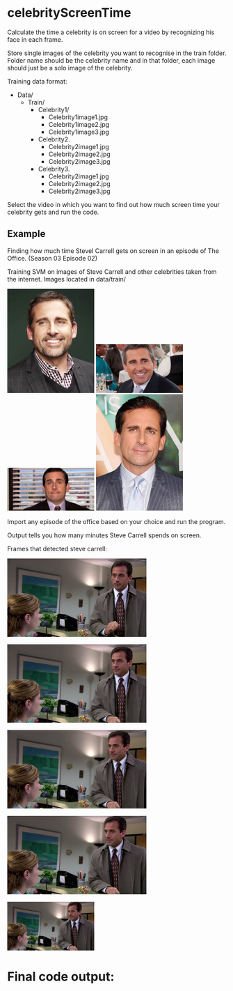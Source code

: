 # celebrityScreenTime

Calculate the time a celebrity is on screen for a video by recognizing his face in each frame.

Store single images of the celebrity you want to recognise in the train folder. Folder name should be the celebrity name and in that folder, each image should just be a solo image of the celebrity.

Training data format:
* Data/
  *   Train/
      *   Celebrity1/
          * Celebrity1image1.jpg
          * Celebrity1image2.jpg
          * Celebrity1image3.jpg
      *   Celebrity2.
          * Celebrity2image1.jpg
          * Celebrity2image2.jpg
          * Celebrity2image3.jpg
      *   Celebrity3.
          * Celebrity2image1.jpg
          * Celebrity2image2.jpg
          * Celebrity2image3.jpg
        
Select the video in which you want to find out how much screen time your celebrity gets and run the code.

## Example 

Finding how much time Stevel Carrell gets on screen in an episode of The Office. (Season 03 Episode 02)

Training SVM on images of Steve Carrell and other celebrities taken from the internet. Images located in data/train/

<img src="https://github.com/VedantDesai11/celebrityScreenTime/blob/master/data/train/Steve_Carrell/Steve_Carell.jpg?raw=true" width="200">
<img src="https://github.com/VedantDesai11/celebrityScreenTime/blob/master/data/train/Steve_Carrell/maxresdefault.jpg?raw=true" width="200">
<img src="https://github.com/VedantDesai11/celebrityScreenTime/blob/master/data/train/Steve_Carrell/steve-carell-the-office-1.jpg?raw=true" width="200">
<img src="https://github.com/VedantDesai11/celebrityScreenTime/blob/master/data/train/Steve_Carrell/steve-carell_sc_768x1024.png?raw=true" width="200">

Import any episode of the office based on your choice and run the program. 

Output tells you how many minutes Steve Carrell spends on screen.

Frames that detected steve carrell:

![alt text](https://raw.githubusercontent.com/VedantDesai11/celebrityScreenTime/master/Example/Unknown.png)

![alt text](https://raw.githubusercontent.com/VedantDesai11/celebrityScreenTime/master/Example/Unknown-2.png)

![alt text](https://raw.githubusercontent.com/VedantDesai11/celebrityScreenTime/master/Example/Unknown-3.png)

![alt text](https://raw.githubusercontent.com/VedantDesai11/celebrityScreenTime/master/Example/Unknown-4.png)

<img src="https://raw.githubusercontent.com/VedantDesai11/celebrityScreenTime/master/Example/Unknown-4.png" width="200">

# Final code output: 





